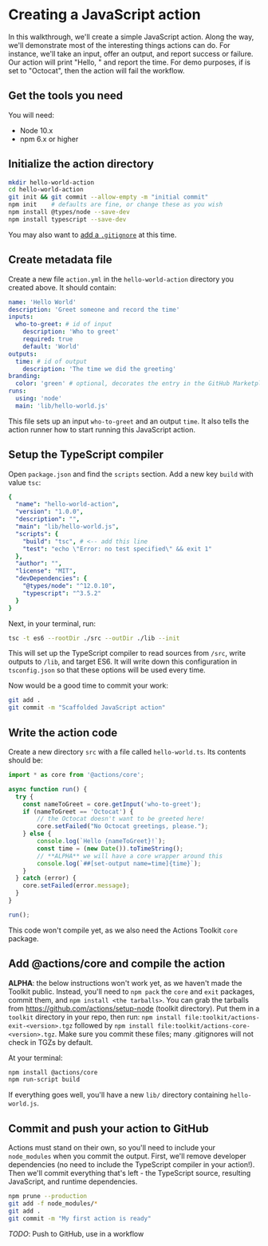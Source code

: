 # Creating a JavaScript action

In this walkthrough, we'll create a simple JavaScript action.
Along the way, we'll demonstrate most of the interesting things actions can do.
For instance, we'll take an input, offer an output, and report success or failure.
Our action will print "Hello, <name>" and report the time.
For demo purposes, if <name> is set to "Octocat", then the action will fail the workflow.

## Get the tools you need

You will need:
- Node 10.x
- npm 6.x or higher

## Initialize the action directory

```bash
mkdir hello-world-action
cd hello-world-action
git init && git commit --allow-empty -m "initial commit"
npm init    # defaults are fine, or change these as you wish
npm install @types/node --save-dev
npm install typescript --save-dev
```

You may also want to [add a `.gitignore`](https://github.com/github/gitignore/blob/master/Node.gitignore) at this time.

## Create metadata file

Create a new file `action.yml` in the `hello-world-action` directory you created above.
It should contain:

```yaml
name: 'Hello World'
description: 'Greet someone and record the time'
inputs: 
  who-to-greet: # id of input
    description: 'Who to greet'
    required: true
    default: 'World'
outputs:
  time: # id of output
    description: 'The time we did the greeting'
branding:
  color: 'green' # optional, decorates the entry in the GitHub Marketplace
runs:
  using: 'node'
  main: 'lib/hello-world.js'
```

This file sets up an input `who-to-greet` and an output `time`.
It also tells the action runner how to start running this JavaScript action.

## Setup the TypeScript compiler

Open `package.json` and find the `scripts` section.
Add a new key `build` with value `tsc`:

```yaml
{
  "name": "hello-world-action",
  "version": "1.0.0",
  "description": "",
  "main": "lib/hello-world.js",
  "scripts": {
    "build": "tsc", # <-- add this line
    "test": "echo \"Error: no test specified\" && exit 1"
  },
  "author": "",
  "license": "MIT",
  "devDependencies": {
    "@types/node": "^12.0.10",
    "typescript": "^3.5.2"
  }
}
```

Next, in your terminal, run:

```bash
tsc -t es6 --rootDir ./src --outDir ./lib --init
```

This will set up the TypeScript compiler to read sources from `/src`, write outputs to `/lib`, and target ES6.
It will write down this configuration in `tsconfig.json` so that these options will be used every time.

Now would be a good time to commit your work:

```bash
git add .
git commit -m "Scaffolded JavaScript action"
```

## Write the action code

Create a new directory `src` with a file called `hello-world.ts`.
Its contents should be:

```typescript
import * as core from '@actions/core';

async function run() {
  try {
    const nameToGreet = core.getInput('who-to-greet');
    if (nameToGreet == 'Octocat') {
        // the Octocat doesn't want to be greeted here!
        core.setFailed("No Octocat greetings, please.");
    } else {
        console.log(`Hello {nameToGreet}!`);
        const time = (new Date()).toTimeString();
        // **ALPHA** we will have a core wrapper around this
        console.log(`##[set-output name=time]{time}`);
    }
  } catch (error) {
    core.setFailed(error.message);
  }
}

run();
```

This code won't compile yet, as we also need the Actions Toolkit `core` package.

## Add @actions/core and compile the action

**ALPHA**: the below instructions won't work yet, as we haven't made the Toolkit public.
Instead, you'll need to `npm pack` the `core` and `exit` packages, commit them, and `npm install <the tarballs>`.
You can grab the tarballs from https://github.com/actions/setup-node (toolkit directory).
Put them in a `toolkit` directory in your repo, then run: `npm install file:toolkit/actions-exit-<version>.tgz` followed by `npm install file:toolkit/actions-core-<version>.tgz`.
Make sure you commit these files; many .gitignores will not check in TGZs by default.

At your terminal:

```bash
npm install @actions/core
npm run-script build
```

If everything goes well, you'll have a new `lib/` directory containing `hello-world.js`.

## Commit and push your action to GitHub

Actions must stand on their own, so you'll need to include your `node_modules` when you commit the output.
First, we'll remove developer dependencies (no need to include the TypeScript compiler in your action!). 
Then we'll commit everything that's left - the TypeScript source, resulting JavaScript, and runtime dependencies.

```bash
npm prune --production
git add -f node_modules/*
git add .
git commit -m "My first action is ready"
```

_TODO_: Push to GitHub, use in a workflow
